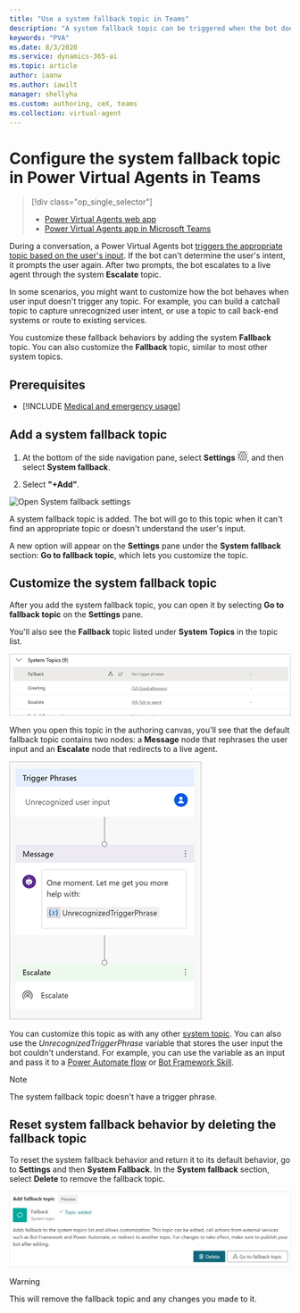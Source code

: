 ```yaml
---
title: "Use a system fallback topic in Teams"
description: "A system fallback topic can be triggered when the bot doesn't understand the user's questions."
keywords: "PVA"
ms.date: 8/3/2020
ms.service: dynamics-365-ai
ms.topic: article
author: iaanw
ms.author: iawilt
manager: shellyha
ms.custom: authoring, ceX, teams
ms.collection: virtual-agent
---
```




# Configure the system fallback topic in Power Virtual Agents in Teams

> [!div class="op_single_selector"]
> - [Power Virtual Agents web app](../authoring-system-fallback-topic.md)
> - [Power Virtual Agents app in Microsoft Teams](authoring-system-fallback-topic-teams.md)

During a conversation, a Power Virtual Agents bot [triggers the appropriate topic based on the user's input](authoring-create-edit-topics-teams.md). If the bot can't determine the user's intent, it prompts the user again. After two prompts, the bot escalates to a live agent through the system **Escalate** topic.

In some scenarios, you might want to customize how the bot behaves when user input doesn't trigger any topic. For example, you can build a catchall topic to capture unrecognized user intent, or use a topic to call back-end systems or route to existing services.

You customize these fallback behaviors by adding the system **Fallback** topic. You can also customize the **Fallback** topic, similar to most other system topics.

## Prerequisites

- [!INCLUDE [Medical and emergency usage](includes/pva-usage-limitations-teams.md)]


## Add a system fallback topic

1. At the bottom of the side navigation pane, select **Settings** ![Settings icon](media/settings-icon-teams.png "Settings icon"), and then select **System fallback**.

2. Select **"+Add"**.

  ![Open System fallback settings](media/settings-system-fallback-pane-teams.png "Open System fallback settings")
 
A system fallback topic is added. The bot will go to this topic when it can't find an appropriate topic or doesn't understand the user's input. 

A new option will appear on the **Settings** pane under the **System fallback** section: **Go to fallback topic**, which lets you customize the topic.
 
## Customize the system fallback topic

After you add the system fallback topic, you can open it by selecting **Go to fallback topic** on the **Settings** pane. 

You'll also see the **Fallback** topic listed under **System Topics** in the topic list. 

![Fallback in the topic list](media/system-fallback-topic-list-teams.png "Fallback in the topic list")

When you open this topic in the authoring canvas, you'll see that the default fallback topic contains two nodes: a **Message** node that rephrases the user input and an **Escalate** node that redirects to a live agent. 

![Fallback topic default content](media/system-fallback-default-content-teams.png "Fallback topic default content")
 
You can customize this topic as with any other [system topic](authoring-create-edit-topics-teams.md). You can also use the *UnrecognizedTriggerPhrase* variable that stores the user input the bot couldn't understand. For example, you can use the variable as an input and pass it to a [Power Automate flow](advanced-flow-teams.md) or [Bot Framework Skill](advanced-use-skills-teams.md).

>[!Note]
>The system fallback topic doesn't have a trigger phrase.

## Reset system fallback behavior by deleting the fallback topic

To reset the system fallback behavior and return it to its default behavior, go to **Settings** and then **System Fallback**. In the **System fallback** section, select **Delete** to remove the fallback topic. 

![Delete the fallback topic](media/delete-system-fallback-topic-teams.png "Delete the fallback topic")
 
>[!WARNING]
>This will remove the fallback topic and any changes you made to it. 


